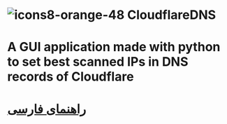 # ![icons8-orange-48](https://user-images.githubusercontent.com/52942515/227339564-45d03a94-d3e1-44ba-bc60-229d039cf4ee.png) CloudflareDNS
A GUI application made with python to set best scanned IPs in DNS records of Cloudflare
===============
[راهنمای‌ فارسی](https://github.com/ImanMontajabi/CloudflareDNS/discussions/3)
===============

